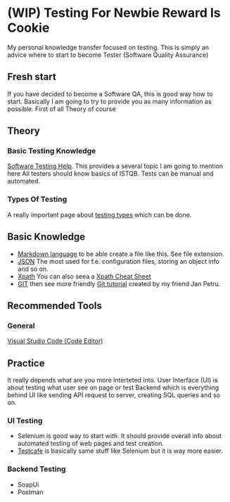 # (WIP) Testing For Newbie Reward Is Cookie
My personal knowledge transfer focused on testing. This is simply an advice where to start to become Tester (Software Quality Assurance)

## Fresh start
If you have decided to become a Software QA, this is good way how to start. Basically I am going to try to provide you as many information as possible.
First of all Theory of course

## Theory
### Basic Testing Knowledge
[Software Testing Help](htps://www.softwaretestinghelp.com). This provides a several topic I am going to mention here
All testers should know basics of ISTQB.
Tests can be manual and automated. 

### Types Of Testing

A really important page about [testing types](https://www.softwaretestinghelp.com/types-of-software-testing/) which can be done.

## Basic Knowledge
* [Markdown language](https://github.com/adam-p/markdown-here/wiki/Markdown-Cheatsheet) to be able create a file like this. See file extension.
* [JSON](https://quickref.me/json) The most used for f.e. configuration files, storing an object info and so on. 
* [Xpath](https://www.guru99.com/xpath-selenium.html) You can also seea a [Xpath Cheat Sheet](https://devhints.io/xpath)
* [GIT](https://git-scm.com/) then see more friendly [Git tutorial](https://github.com/janpetru/learn_git) created by my friend Jan Petru. 


## Recommended Tools
### General
[Visual Studio Code (Code Editor)](https://code.visualstudio.com)

## Practice
It really depends what are you more interteted into. User Interface (UI) is about testing what user see on page or test Backend which is everything behind UI like sending API request to server, creating SQL queries and so on. 

### UI Testing
* Selenium is good way to start with. It should provide overall info about automated testing of web pages and test creation. 
* [Testcafe](https://testcafe.io/) is basically same stuff like Selenium but it is way more easier. 

### Backend Testing
* SoapUi
* Postman
